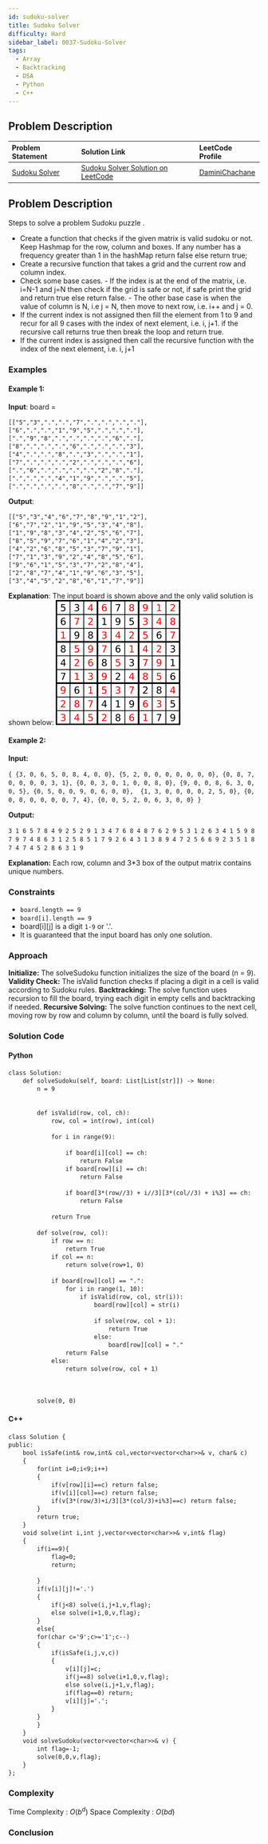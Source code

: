 ```yaml
---
id: sudoku-solver
title: Sudoku Solver
difficulty: Hard
sidebar_label: 0037-Sudoku-Solver
tags:
  - Array
  - Backtracking
  - DSA
  - Python
  - C++
---
```


## Problem Description

| Problem Statement | Solution Link | LeetCode Profile |
| :---------------- | :------------ | :--------------- |
| [Sudoku Solver](https://www.geeksforgeeks.org/sudoku-backtracking-7/) | [Sudoku Solver Solution on LeetCode](https://leetcode.com/problems/sudoku-solver/) |  [DaminiChachane](https://leetcode.com/u/divcxl15/) |

## Problem Description

Steps to solve a problem Sudoku puzzle .

- Create a function that checks if the given matrix is valid sudoku or not. Keep Hashmap for the row, column and boxes. If any number has a frequency greater than 1 in the hashMap return false else return true;
- Create a recursive function that takes a grid and the current row and column index.
- Check some base cases. 
            - If the index is at the end of the matrix, i.e. i=N-1 and j=N then check if the grid is  safe or not, if safe print the grid and return true else return false. 
            - The other base case is when the value of column is N, i.e j = N, then move to next row, i.e. i++ and j = 0.
- If the current index is not assigned then fill the element from 1 to 9 and recur for all 9 cases with the index of next element, i.e. i, j+1. if the recursive call returns true then break the loop and return true.
- If the current index is assigned then call the recursive function with the index of the next element, i.e. i, j+1

 

### Examples

#### Example 1:

**Input**: board = 
```
[["5","3",".",".","7",".",".",".","."],["6",".",".","1","9","5",".",".","."],[".","9","8",".",".",".",".","6","."],["8",".",".",".","6",".",".",".","3"],["4",".",".","8",".","3",".",".","1"],["7",".",".",".","2",".",".",".","6"],[".","6",".",".",".",".","2","8","."],[".",".",".","4","1","9",".",".","5"],[".",".",".",".","8",".",".","7","9"]]
```

**Output**: 
```
[["5","3","4","6","7","8","9","1","2"],["6","7","2","1","9","5","3","4","8"],["1","9","8","3","4","2","5","6","7"],["8","5","9","7","6","1","4","2","3"],["4","2","6","8","5","3","7","9","1"],["7","1","3","9","2","4","8","5","6"],["9","6","1","5","3","7","2","8","4"],["2","8","7","4","1","9","6","3","5"],["3","4","5","2","8","6","1","7","9"]]
```

**Explanation**: The input board is shown above and the only valid solution is shown below:
![Sudoku](image.png)
#### Example 2:
**Input:** 

``{ {3, 0, 6, 5, 0, 8, 4, 0, 0},
{5, 2, 0, 0, 0, 0, 0, 0, 0},
{0, 8, 7, 0, 0, 0, 0, 3, 1},
{0, 0, 3, 0, 1, 0, 0, 8, 0},
{9, 0, 0, 8, 6, 3, 0, 0, 5},
{0, 5, 0, 0, 9, 0, 6, 0, 0}, 
{1, 3, 0, 0, 0, 0, 2, 5, 0},
{0, 0, 0, 0, 0, 0, 0, 7, 4},
{0, 0, 5, 2, 0, 6, 3, 0, 0} }``

**Output:**

``3 1 6 5 7 8 4 9 2
5 2 9 1 3 4 7 6 8
4 8 7 6 2 9 5 3 1
2 6 3 4 1 5 9 8 7
9 7 4 8 6 3 1 2 5
8 5 1 7 9 2 6 4 3
1 3 8 9 4 7 2 5 6
6 9 2 3 5 1 8 7 4
7 4 5 2 8 6 3 1 9``

**Explanation:** Each row, column and 3*3 box of the output matrix contains unique numbers.



### Constraints

- `board.length == 9`
- `board[i].length == 9`
- board[i][j] is a digit `1-9` or '.'.
- It is guaranteed that the input board has only one solution.

### Approach

**Initialize:**  The solveSudoku function initializes the size of the board (n = 9).
**Validity Check:**  The isValid function checks if placing a digit in a cell is valid according to Sudoku rules.
**Backtracking:**  The solve function uses recursion to fill the board, trying each digit in empty cells and backtracking if needed.
**Recursive Solving:**  The solve function continues to the next cell, moving row by row and column by column, until the board is fully solved.

### Solution Code

#### Python

```
class Solution:
    def solveSudoku(self, board: List[List[str]]) -> None:
        n = 9
        
        
        def isValid(row, col, ch):
            row, col = int(row), int(col)
            
            for i in range(9):
                
                if board[i][col] == ch:
                    return False
                if board[row][i] == ch:
                    return False
                
                if board[3*(row//3) + i//3][3*(col//3) + i%3] == ch:
                    return False
            
            return True
            
        def solve(row, col):
            if row == n:
                return True
            if col == n:
                return solve(row+1, 0)
            
            if board[row][col] == ".":
                for i in range(1, 10):
                    if isValid(row, col, str(i)):
                        board[row][col] = str(i)
                        
                        if solve(row, col + 1):
                            return True
                        else:
                            board[row][col] = "."
                return False
            else:
                return solve(row, col + 1)
            
            
        
        solve(0, 0)

```

#### C++

```
class Solution {
public:
    bool isSafe(int& row,int& col,vector<vector<char>>& v, char& c)
    {
        for(int i=0;i<9;i++)
        {
            if(v[row][i]==c) return false;
            if(v[i][col]==c) return false;
            if(v[3*(row/3)+i/3][3*(col/3)+i%3]==c) return false;
        }
        return true;
    }
    void solve(int i,int j,vector<vector<char>>& v,int& flag)
    {
        if(i==9){
            flag=0;
            return;
            
        }
        if(v[i][j]!='.')
        {
            if(j<8) solve(i,j+1,v,flag);
            else solve(i+1,0,v,flag);
        }
        else{
        for(char c='9';c>='1';c--)
        {
            if(isSafe(i,j,v,c))
            { 
                v[i][j]=c;
                if(j==8) solve(i+1,0,v,flag);
                else solve(i,j+1,v,flag);
                if(flag==0) return;
                v[i][j]='.';
            }
        } 
        }
    }
    void solveSudoku(vector<vector<char>>& v) {
        int flag=-1;
        solve(0,0,v,flag);
    }
};
```
### Complexity
Time Complexity : $O(b^d)$
Space Complexity : $O(bd)$
### Conclusion


